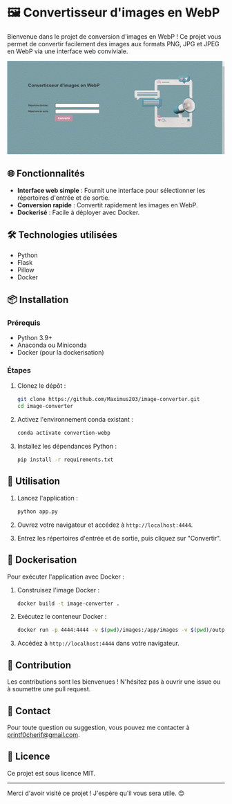 # 🖼️ Convertisseur d'images en WebP

Bienvenue dans le projet de conversion d'images en WebP ! Ce projet vous permet de convertir facilement des images aux formats PNG, JPG et JPEG en WebP via une interface web conviviale.

![Apercu](app/static/images/image-converter.gif)

## 🌐 Fonctionnalités

- **Interface web simple** : Fournit une interface pour sélectionner les répertoires d'entrée et de sortie.
- **Conversion rapide** : Convertit rapidement les images en WebP.
- **Dockerisé** : Facile à déployer avec Docker.

## 🛠️ Technologies utilisées

- Python
- Flask
- Pillow
- Docker

## 📦 Installation

### Prérequis

- Python 3.9+
- Anaconda ou Miniconda
- Docker (pour la dockerisation)

### Étapes

1. Clonez le dépôt :

   ```sh
   git clone https://github.com/Maximus203/image-converter.git
   cd image-converter
   ```

2. Activez l'environnement conda existant :

   ```sh
   conda activate convertion-webp
   ```

3. Installez les dépendances Python :

   ```sh
   pip install -r requirements.txt
   ```

## 🚀 Utilisation

1. Lancez l'application :

   ```sh
   python app.py
   ```

2. Ouvrez votre navigateur et accédez à `http://localhost:4444`.

3. Entrez les répertoires d'entrée et de sortie, puis cliquez sur "Convertir".

## 🐳 Dockerisation

Pour exécuter l'application avec Docker :

1. Construisez l'image Docker :

   ```sh
   docker build -t image-converter .
   ```

2. Exécutez le conteneur Docker :

   ```sh
   docker run -p 4444:4444 -v $(pwd)/images:/app/images -v $(pwd)/output:/app/output image-converter
   ```

3. Accédez à `http://localhost:4444` dans votre navigateur.

## 🤝 Contribution

Les contributions sont les bienvenues ! N'hésitez pas à ouvrir une issue ou à soumettre une pull request.

## 📧 Contact

Pour toute question ou suggestion, vous pouvez me contacter à [printf0cherif@gmail.com](mailto:printf0cherif@gmail.com).

## 🔑 Licence

Ce projet est sous licence MIT.

---

Merci d'avoir visité ce projet ! J'espère qu'il vous sera utile. 😊

